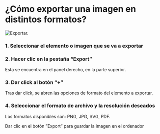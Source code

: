 # ¿Cómo exportar una imagen en distintos formatos?

![Exportar.](https://raw.githubusercontent.com/walter-lkmx/lkmx-design-knowledge/main/pages/img/export-img.gif)


### 1. Seleccionar el elemento o imagen que se va a exportar


### 2. Hacer clic en la pestaña “Export”

Esta se encuentra en el panel derecho, en la parte superior.

### 3. Dar click al botón “+”

Tras dar click, se abren las opciones de formato del elemento a exportar.

### 4. Seleccionar el formato de archivo y la resolución deseados

Los formatos disponibles son: PNG, JPG, SVG, PDF.  
  

Dar clic en el botón ”Export” para guardar la imagen en el ordenador
